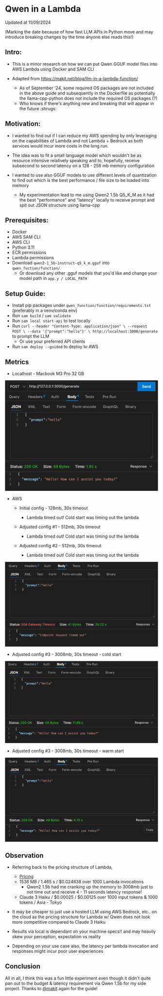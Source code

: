 # Qwen in a Lambda

Updated at 11/09/2024

(Marking the date because of how fast LLM APIs in Python move and may introduce breaking changes by the time anyone else reads this!)

## Intro:

- This is a minor research on how we can put Qwen GGUF model files into AWS Lambda using Docker and SAM CLI

- Adapted from https://makit.net/blog/llm-in-a-lambda-function/
  - As of September '24, some required OS packages are not included in the above guide and subsequently in the Dockerfile as potentially the llama-cpp-python does not include the required OS packages (?)
  - Who knows if there's anything new and breaking that will appear in the future :shrugs:

## Motivation:

- I wanted to find out if I can reduce my AWS spending by only leveraging on the capabilities of Lambda and not Lambda + Bedrock as both services would incur more costs in the long run.

- The idea was to fit a small language model which wouldn't be as resource intensive relatively speaking and to, hopefully, receive subsecond to second latency on a 128 - 256 mb memory configuration

- I wanted to use also GGUF models to use different levels of quantization to find out which is the best performance / file size to be loaded into memory
  - My experimentation lead to me using Qwen2 1.5b Q5_K_M as it had the best "performance" and "latency" locally to receive prompt and spit out JSON structure using llama-cpp

## Prerequisites:

- Docker
- AWS SAM CLI
- AWS CLI
- Python 3.11
- ECR permissions
- Lambda permissions
- Download `qwen2-1_5b-instruct-q5_k_m.gguf` into `qwen_fuction/function/`
  - Or download any other .gguf models that you'd like and change your model path in `app.y / LOCAL_PATH`

## Setup Guide:

- Install pip packages under `qwen_function/function/requirements.txt` (preferably in a venv/conda env)
- Run `sam build` / `sam validate`
- Run `sam local start-api` to test locally
- Run `curl --header "Content-Type: application/json" \
--request POST \
--data '{"prompt":"hello"}' \
http://localhost:3000/generate` to prompt the LLM
  - Or use your preferred API clients
- Run `sam deploy --guided` to deploy to AWS

## Metrics

- Localhost - Macbook M3 Pro 32 GB

![alt text](/images/image.png)

- AWS

  - Initial config - 128mb, 30s timeout
    - Lambda timed out! Cold start was timing out the lambda
  - Adjusted config #1 - 512mb, 30s timeout

    - Lambda timed out! Cold start was timing out the lambda

  - Adjusted config #2 - 512mb, 30s timeout
    - Lambda timed out! Cold start was timing out the lambda

![alt text](/images/image-1.png)

- Adjusted config #3 - 3008mb, 30s timeout - cold start

![alt text](/images/image-2.png)

- Adjusted config #3 - 3008mb, 30s timeout - warm start

![alt text](/images/image-3.png)

## Observation

- Referring back to the pricing structure of Lambda,

  - [Pricing](<https://docs.aws.amazon.com/lambda/latest/operatorguide/computing-power.html#:~:text=Since%20the%20Lambda%20service%20charges,and%20duration%20(in%20seconds)>)
  - 1536 MB / 1.465 s / $0.024638 over 1000 Lambda invocations
    - Qwen2 1.5b had me cranking up the memory to 3008mb just to not time out and receive 4 - 11 seconds latency response!
  - Claude 3 Haiku / $0.00025 / $0.00125 over 1000 input tokens & 1000 tokens / Asia - Tokyo

- It may be cheaper to just use a hosted LLM using AWS Bedrock, etc.. on the cloud as the pricing structure for Lambda w/ Qwen does not look more competitive compared to Claude 3 Haiku

- Results via local is dependant on your machine specs!! and may heavily skew your perception, expectation vs reality

- Depending on your use case also, the latency per lambda invocation and responses might incur poor user experiences

## Conclusion

All in all, I think this was a fun little experiment even though it didn't quite pan out to the budget & latency requirement via Qwen 1.5b for my side project. Thanks to [@makit](https://github.com/makit) again for the guide!
